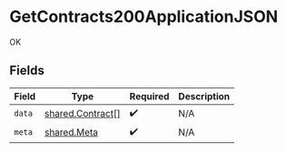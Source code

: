 # GetContracts200ApplicationJSON

OK


## Fields

| Field                                                | Type                                                 | Required                                             | Description                                          |
| ---------------------------------------------------- | ---------------------------------------------------- | ---------------------------------------------------- | ---------------------------------------------------- |
| `data`                                               | [shared.Contract](../../models/shared/contract.md)[] | :heavy_check_mark:                                   | N/A                                                  |
| `meta`                                               | [shared.Meta](../../models/shared/meta.md)           | :heavy_check_mark:                                   | N/A                                                  |